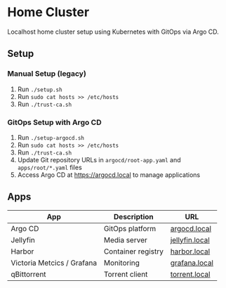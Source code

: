 # Home Cluster

Localhost home cluster setup using Kubernetes with GitOps via Argo CD.

## Setup

### Manual Setup (legacy)

1. Run `./setup.sh`
2. Run `sudo cat hosts >> /etc/hosts`
3. Run `./trust-ca.sh`

### GitOps Setup with Argo CD

1. Run `./setup-argocd.sh`
2. Run `sudo cat hosts >> /etc/hosts`
3. Run `./trust-ca.sh`
4. Update Git repository URLs in `argocd/root-app.yaml` and `apps/root/*.yaml` files
5. Access Argo CD at https://argocd.local to manage applications

## Apps

| App                        | Description        | URL                                      |
| -------------------------- | ------------------ | ---------------------------------------- |
| Argo CD                    | GitOps platform    | [argocd.local](https://argocd.local)     |
| Jellyfin                   | Media server       | [jellyfin.local](https://jellyfin.local) |
| Harbor                     | Container registry | [harbor.local](https://harbor.local)     |
| Victoria Metcics / Grafana | Monitoring         | [grafana.local](https://grafana.local)   |
| qBittorrent                | Torrent client     | [torrent.local](https://torrent.local)   |
